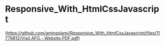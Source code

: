 # Responsive_With_HtmlCssJavascript
(https://github.com/aminaslami/Responsive_With_HtmlCssJavascript/files/11779812/Visit.AFG.-.Website.PDF.pdf)
